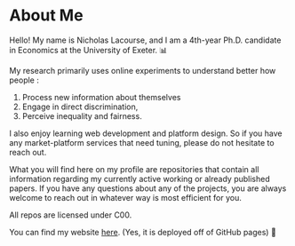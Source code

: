 # About Me

Hello! My name is Nicholas Lacourse, and I am a 4th-year Ph.D. candidate in Economics at the University of Exeter. 📊

My research primarily uses online experiments to understand better how people :

1. Process new information about themselves
2. Engage in direct discrimination, 
3. Perceive inequality and fairness.

I also enjoy learning web development and platform design. So if you have any market-platform services that need tuning, please do not hesitate to reach out.

What you will find here on my profile are repositories that contain all information regarding my currently active working or already published papers. If you have any questions about any of the projects, you are always welcome to reach out in whatever way is most efficient for you. 

All repos are licensed under C00.

You can find my website [here](https://www.nicholaslacourse.com/). (Yes, it is deployed off of GitHub pages) 🤙

